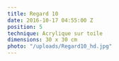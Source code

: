 ```yaml
---
title: Regard 10
date: 2016-10-17 04:55:00 Z
position: 5
technique: Acrylique sur toile
dimensions: 30 x 30 cm
photo: "/uploads/Regard10_hd.jpg"
---
```


